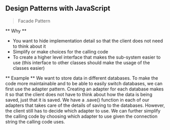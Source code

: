 ## Design Patterns with JavaScript

> Facade Pattern

** Why **
- You want to hide implementation detail so that the client does not need to think about it
- Simplify or make choices for the calling code
- To create a higher level interface that makes the sub-system easier to use (this interface to other classes should make the usage of the classes easier)

** Example **
We want to store data in different databases. To make the code more maintainable and to be able to easily switch databases, we can first use the adapter pattern. Creating an adapter for each database makes it so that the client does not have to think about how the data is being saved, just that it is saved. We have a .save() function in each of our adapters that takes care of the details of saving to the databases. However, the client still has to decide which adapter to use. We can further simplify the calling code by choosing which adapter to use given the connection string the calling code uses.
